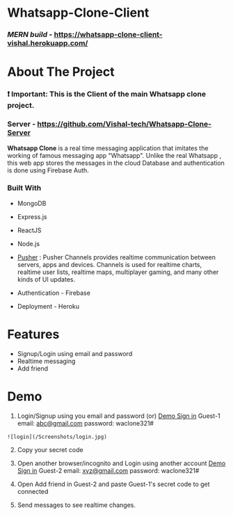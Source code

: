 # Whatsapp-Clone-Client
### _**MERN build**_ - https://whatsapp-clone-client-vishal.herokuapp.com/

<!-- ABOUT THE PROJECT -->
# About The Project
### **❗ Important**: This is the Client of the main Whatsapp clone project.

### Server - https://github.com/Vishal-tech/Whatsapp-Clone-Server

**Whatsapp Clone** is a real time messaging application that imitates the working of famous messaging app "Whatsapp". Unlike the real Whatsapp , this web app stores the messages in the cloud Database and authentication is done using Firebase Auth.


### Built With

* MongoDB
* Express.js
* ReactJS
* Node.js
* [Pusher](https://www.npmjs.com/package/pusher) :
  Pusher Channels provides realtime communication between servers, apps and devices. Channels is used for realtime charts, realtime user lists, realtime maps, multiplayer gaming, and many other kinds of UI updates.

* Authentication - Firebase
* Deployment - Heroku

# Features

* Signup/Login using email and password
* Realtime messaging
* Add friend

# Demo
  1. Login/Signup using you email and password
    (or)
    <ins>Demo Sign in</ins>
    Guest-1
    email: abc@gmail.com
    password: waclone321#
    
    ![login](/Screenshots/login.jpg)
  
  2. Copy your secret code

  3. Open another browser/incognito and Login using another account
    <ins>Demo Sign in</ins>
    Guest-2
    email: xyz@gmail.com
    password: waclone321#

  4. Open Add friend in Guest-2 and paste Guest-1's secret code to get connected

  5. Send messages to see realtime changes.
